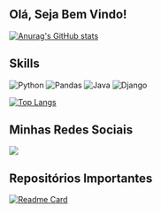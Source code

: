 ## Olá, Seja Bem Vindo!
[![Anurag's GitHub stats](https://github-readme-stats.vercel.app/api?username=antonioscript&show_icons=true&theme=tokyonight)](https://github.com/antonioscript/github-readme-stats)
## Skills
![Python](https://img.shields.io/badge/Python-FFD43B?style=for-the-badge&logo=python&logoColor=blue)
![Pandas](https://img.shields.io/badge/Pandas-2C2D72?style=for-the-badge&logo=pandas&logoColor=white)
![Java](https://img.shields.io/badge/Java-ED8B00?style=for-the-badge&logo=java&logoColor=white)
![Django](https://img.shields.io/badge/Django-092E20?style=for-the-badge&logo=django&logoColor=green)


[![Top Langs](https://github-readme-stats.vercel.app/api/top-langs/?username=antonioscript&layout=compact&theme=tokyonight)](https://github.com/anuraghazra/github-readme-stats)

## Minhas Redes Sociais
[<img src="https://img.shields.io/badge/LinkedIn-0077B5?style=for-the-badge&logo=linkedin&logoColor=white">](www.linkedin.com/in/antoniorochadevs)

## Repositórios Importantes
[![Readme Card](https://github-readme-stats.vercel.app/api/pin/?username=antonioscript&repo=python&theme=tokyonight)](https://github.com/anuraghazra/github-readme-stats)
